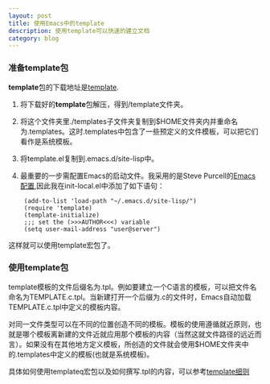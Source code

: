 ```yaml
---
layout: post
title: 使用Emacs中的template
description: 使用template可以快速的建立文档
category: blog
---
```


### 准备template包

**template**包的下载地址是[template][templatesite].

1. 将下载好的**template**包解压，得到/template文件夹。
2. 将这个文件夹里\./templates子文件夹复制到$HOME文件夹内并重命名为\.templates。这时\.templates中包含了一些预定义的文件模板，可以把它们看作是系统模板。
3. 将template.el复制到\.emacs\.d/site-lisp中。
4. 最重要的一步需配置Emacs的启动文件。我采用的是Steve Purcell的[Emacs配置][purcellemacs],因此我在init-local\.el中添加了如下语句：

        (add-to-list 'load-path "~/.emacs.d/site-lisp/")  
        (require 'template)  
        (template-initialize)  
        ;;; set the (>>>AUTHOR<<<) variable  
        (setq user-mail-address "user@server")  

这样就可以使用template宏包了。

### 使用template包

template模板的文件后缀名为\.tpl。例如要建立一个C语言的模板，可以把文件名命名为TEMPLATE\.c\.tpl。当新建打开一个后缀为\.c的文件时，Emacs自动加载TEMPLATE\.c\.tpl中定义的模板内容。

对同一文件类型可以在不同的位置创造不同的模板。模板的使用遵循就近原则，也就是哪个模板离新建的文件近就应用那个模板的内容（当然这就文件路径的远近而言）。如果没有在其他地方定义模板，所创造的文件就会使用$HOME文件夹中的\.templates中定义的模板(也就是系统模板)。

具体如何使用templateq宏包以及如何撰写\.tpl的内容，可以参考[template细则][details]




[templatesite]: https://sourceforge.net/projects/emacs-template/files/
[purcellemacs]: https://github.com/purcell/emacs.d
[details]: http://emacs-template.sourceforge.net/details.html
